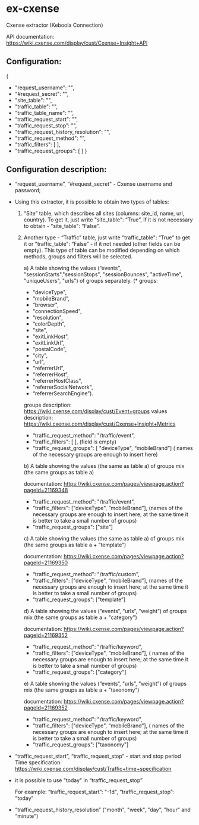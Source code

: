 # ex-cxense
Cxense extractor (Keboola Connection)

API documentation: https://wiki.cxense.com/display/cust/Cxense+Insight+API

## Configuration:
{
- "request_username": "", 
- "#request_secret": "",
- "site_table": "",
- "traffic_table": "",
- "traffic_table_name": "",
- “traffic_request_start": "",
- “traffic_request_stop”: "",
- "traffic_request_history_resolution": "",
- "traffic_request_method": "",
- "traffic_filters": [ ],
- "traffic_request_groups": [ ]
}

## Configuration description:
* “request_username”, “#request_secret" - Cxense username and password;

* Using this extractor, it is possible to obtain two types of tables:
  1. “Site” table, which describes all sites (columns: site_id, name, url, country). To get it, just write "site_table": “True”, If it is not necessary to obtain - "site_table": “False”.

  2. Another type - “Traffic” table, just write "traffic_table": “True" to get it or "traffic_table": “False” - if it not needed (other fields can be empty). This type of table can be modified depending on which methods, groups and filters will be selected.

	  a) A table showing the values (“events”, "sessionStarts","sessionStops", "sessionBounces", "activeTime", 	"uniqueUsers", "urls") of groups separately. 
	  (* groups: 
	   * "deviceType", 
	   * “mobileBrand”, 
	   * “browser", 
	   * "connectionSpeed", 
	   * “resolution", 
	   * “colorDepth", 
	   * "site",  			
	   * "exitLinkHost", 
	   * "exitLinkUrl", 
	   * "postalCode", 
	   * "city", 
	   * “url", 
	   * "referrerUrl", 
	   * "referrerHost", 
	   * "referrerHostClass", 	
	   * "referrerSocialNetwork", 
	   * “referrerSearchEngine”). 

	  groups description: https://wiki.cxense.com/display/cust/Event+groups
	           values description: https://wiki.cxense.com/display/cust/Cxense+Insight+Metrics

 	 - “traffic_request_method": "/traffic/event",
 	 - "traffic_filters": [ ],   (field is empty)
 	 - "traffic_request_groups": [ "deviceType", “mobileBrand”]     ( names of the necessary groups are enough to 			insert here)


	  b) A table showing the values (the same as table a) of groups mix (the same groups as table a)

	  documentation: https://wiki.cxense.com/pages/viewpage.action?pageId=21169348 
	  - “traffic_request_method": "/traffic/event",
  	  - "traffic_filters": ["deviceType", “mobileBrand”],    (names of the necessary groups are enough to insert here; at the same time it is better to take a small number of groups)
	  - "traffic_request_groups": ["site”] 


	  c) A table showing the values (the same as table a) of groups mix (the same groups as table a + “template”) 
	
	  documentation: https://wiki.cxense.com/pages/viewpage.action?pageId=21169350

	  - “traffic_request_method": "/traffic/custom",
  	  - "traffic_filters": ["deviceType", “mobileBrand”],   (names of the necessary groups are enough to insert here; at 		the same time it is better to take a small number of groups)
  	  - "traffic_request_groups": ["template”] 


	  d) A table showing the values (“events“, “urls”, “weight”) of groups mix (the same groups as table a + 	"category") 

	  documentation: https://wiki.cxense.com/pages/viewpage.action?pageId=21169352

	  - “traffic_request_method": "/traffic/keyword",
  	  - "traffic_filters": ["deviceType", “mobileBrand”],    ( names of the necessary groups are enough to insert here; at 		the same time it is better to take a small number of groups)
  	  - "traffic_request_groups": ["category"]


	  e) A table showing the values (“events“, “urls”, “weight”) of groups mix (the same groups as table a + 	"taxonomy") 

	  documentation: https://wiki.cxense.com/pages/viewpage.action?pageId=21169352

	  - “traffic_request_method": "/traffic/keyword",
  	  - "traffic_filters": ["deviceType", “mobileBrand”],    ( names of the necessary groups are enough to insert here; at 		the same time it is better to take a small number of groups)
  	  - "traffic_request_groups": ["taxonomy"]


* “traffic_request_start”, “traffic_request_stop” - start and stop period
Time specification: https://wiki.cxense.com/display/cust/Traffic+time+specification
+ it is possible to use "today" in “traffic_request_stop”

	 For example:
         “traffic_request_start”: "-1d",
         “traffic_request_stop”: "today"

* “traffic_request_history_resolution” ("month", "week", "day", "hour" and “minute")
